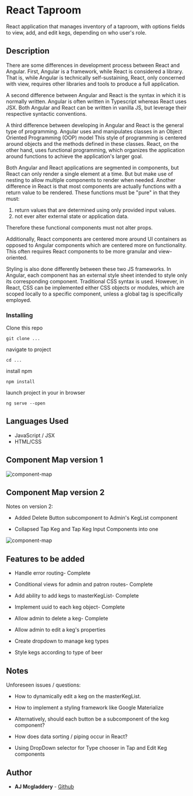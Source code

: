 # React Taproom

React application that manages inventory of a taproom, with options fields to view, add, and edit kegs, depending on who user's role.

## Description

There are some differences in development process between React and Angular. First, Angular is a framework, while React is considered a library. That is, while Angular is technically self-sustaining, React, only concerned with view, requires other libraries and tools to produce a full application.

A second difference between Angular and React is the syntax in which it is normally written. Angular is often written in Typescript whereas React uses JSX. Both Angular and React can be written in vanilla JS, but leverage their respective syntactic conventions.

A third difference between developing in Angular and React is the general type of programming. Angular uses and manipulates classes in an Object Oriented Programming (OOP) model This style of programming is centered around objects and the methods defined in these classes. React, on the other hand, uses functional programming, which organizes the application around functions to achieve the application's larger goal.

Both Angular and React applications are segmented in components, but React can only render a single element at a time. But but make use of nesting to allow multiple components to render when needed. Another difference in React is that most components are actually functions with a return value to be rendered. These functions must be "pure" in that they must:

1) return values that are determined using only provided input values.
2) not ever alter external state or application data.

Therefore these functional components must not alter props.

Additionally, React components are centered more around UI containers as opposed to Angular components which are centered more on functionality. This often requires React components to be more granular and view-oriented.

Styling is also done differently between these two JS frameworks. In Angular, each component has an external style sheet intended to style only its corresponding component. Traditional CSS syntax is used. However, in React, CSS can be implemented either CSS objects or modules, which are scoped locally to a specific component, unless a global tag is specifically employed.


### Installing

Clone this repo

```
git clone ...
```

navigate to project

```
cd ...
```

install npm

```
npm install
```

launch project in your in browser

```
ng serve --open
```
## Languages Used

* JavaScript / JSX
* HTML/CSS

## Component Map version 1

![component-map](https://github.com/amcgladd/react-taproom/blob/master/taproom-react-component-map.png)

## Component Map version 2
Notes on version 2:

* Added Delete Button subcomponent to Admin's KegList component

* Collapsed Tap Keg and Tap Keg Input Components into one

![component-map](https://github.com/amcgladd/react-taproom/blob/master/taproom-react-component-mapv2.png)


## Features to be added

* Handle error routing- Complete

* Conditional views for admin and patron routes- Complete

* Add ability to add kegs to masterKegList- Complete

* Implement uuid to each keg object- Complete

* Allow admin to delete a keg- Complete

* Allow admin to edit a keg's properties

* Create dropdown to manage keg types

* Style kegs according to type of beer

## Notes

Unforeseen issues / questions:

* How to dynamically edit a keg on the masterKegList.

* How to implement a styling framework like Google Materialize

* Alternatively, should each button be a subcomponent of the keg component?

* How does data sorting / piping occur in React?

* Using DropDown selector for Type chooser in Tap and Edit Keg components

## Author

* **AJ Mcgladdery** - [Github](https://github.com/amcgladd)
